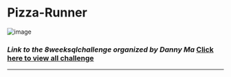 # Pizza-Runner
![image](https://user-images.githubusercontent.com/108492188/229355288-b1d30175-28a8-4efb-9802-4356392e5ec1.png)

### _Link to the 8weeksqlchallenge organized by Danny Ma_ [Click here to view all challenge](https://8weeksqlchallenge.com/case-study-2/)
----
